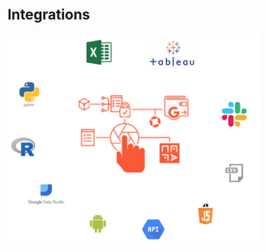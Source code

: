 # Integrations

![h34 dataHut 3rd party integrations](../../../.gitbook/assets/hut-integrations.PNG)



